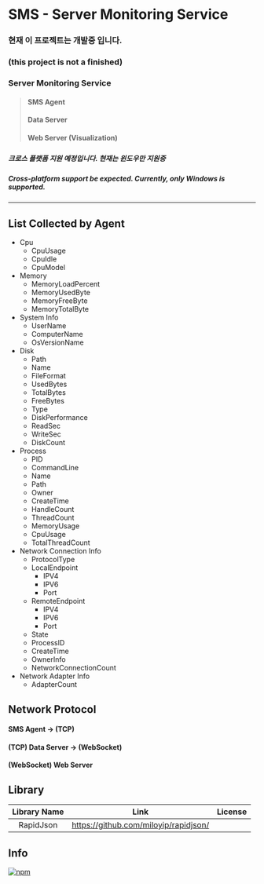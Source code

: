 # SMS - Server Monitoring Service

### 현재 이 프로젝트는 개발중 입니다.
### (this project is not a finished)

### **Server Monitoring Service**
>#### SMS Agent
>#### Data Server
>#### Web Server (Visualization)
### 
##### 크로스 플랫폼 지원 예정입니다. 현재는 윈도우만 지원중
##### Cross-platform support be expected. Currently, only Windows is supported.

---

## List Collected by Agent

* Cpu
  * CpuUsage
  * CpuIdle
  * CpuModel
* Memory
  * MemoryLoadPercent
  * MemoryUsedByte
  * MemoryFreeByte
  * MemoryTotalByte
* System Info
  * UserName
  * ComputerName
  * OsVersionName
* Disk
  * Path
  * Name
  * FileFormat
  * UsedBytes
  * TotalBytes
  * FreeBytes
  * Type
  * DiskPerformance
  * ReadSec
  * WriteSec
  * DiskCount
* Process
  * PID
  * CommandLine
  * Name
  * Path
  * Owner
  * CreateTime
  * HandleCount
  * ThreadCount
  * MemoryUsage
  * CpuUsage
  * TotalThreadCount
* Network Connection Info
  * ProtocolType
  * LocalEndpoint
    * IPV4
    * IPV6
    * Port
  * RemoteEndpoint
    * IPV4
    * IPV6
    * Port
  * State
  * ProcessID
  * CreateTime
  * OwnerInfo
  * NetworkConnectionCount
* Network Adapter Info
  * AdapterCount

## Network Protocol

#### SMS Agent -> (TCP)
#### (TCP) Data Server -> (WebSocket)
#### (WebSocket) Web Server

## Library
| Library Name | Link | License |
| :---------------: | :-----------------: | :-------------------: |
| RapidJson      | <https://github.com/miloyip/rapidjson/> |  |


## Info
[![npm](https://img.shields.io/badge/email-bg0820%40naver.com-red.svg)]()

